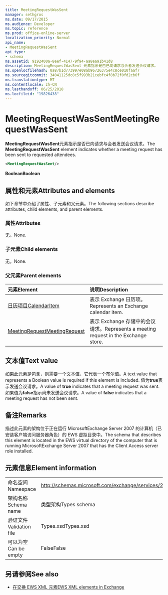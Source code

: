 ```yaml
---
title: MeetingRequestWasSent
manager: sethgros
ms.date: 09/17/2015
ms.audience: Developer
ms.topic: reference
ms.prod: office-online-server
localization_priority: Normal
api_name:
- MeetingRequestWasSent
api_type:
- schema
ms.assetid: 9192400a-8eef-4147-9f94-aa8ea91b41d8
description: MeetingRequestWasSent 元素指示是否已向请求与会者发送会议请求。
ms.openlocfilehash: 0a87b1d773997e08ab96726375e4c8ce010faaf7
ms.sourcegitcommit: 34041125dc8c5f993b21cebfc4f8b72f0fd2cb6f
ms.translationtype: MT
ms.contentlocale: zh-CN
ms.lasthandoff: 06/25/2018
ms.locfileid: "19826438"
---
```

# <a name="meetingrequestwassent"></a><span data-ttu-id="32352-103">MeetingRequestWasSent</span><span class="sxs-lookup"><span data-stu-id="32352-103">MeetingRequestWasSent</span></span>

<span data-ttu-id="32352-104">**MeetingRequestWasSent**元素指示是否已向请求与会者发送会议请求。</span><span class="sxs-lookup"><span data-stu-id="32352-104">The **MeetingRequestWasSent** element indicates whether a meeting request has been sent to requested attendees.</span></span> 
  
```xml
<MeetingRequestWasSent/>
```

 <span data-ttu-id="32352-105">**Boolean**</span><span class="sxs-lookup"><span data-stu-id="32352-105">**Boolean**</span></span>
## <a name="attributes-and-elements"></a><span data-ttu-id="32352-106">属性和元素</span><span class="sxs-lookup"><span data-stu-id="32352-106">Attributes and elements</span></span>

<span data-ttu-id="32352-107">如下章节中介绍了属性、子元素和父元素。</span><span class="sxs-lookup"><span data-stu-id="32352-107">The following sections describe attributes, child elements, and parent elements.</span></span>
  
### <a name="attributes"></a><span data-ttu-id="32352-108">属性</span><span class="sxs-lookup"><span data-stu-id="32352-108">Attributes</span></span>

<span data-ttu-id="32352-109">无。</span><span class="sxs-lookup"><span data-stu-id="32352-109">None.</span></span>
  
### <a name="child-elements"></a><span data-ttu-id="32352-110">子元素</span><span class="sxs-lookup"><span data-stu-id="32352-110">Child elements</span></span>

<span data-ttu-id="32352-111">无。</span><span class="sxs-lookup"><span data-stu-id="32352-111">None.</span></span>
  
### <a name="parent-elements"></a><span data-ttu-id="32352-112">父元素</span><span class="sxs-lookup"><span data-stu-id="32352-112">Parent elements</span></span>

|<span data-ttu-id="32352-113">**元素**</span><span class="sxs-lookup"><span data-stu-id="32352-113">**Element**</span></span>|<span data-ttu-id="32352-114">**说明**</span><span class="sxs-lookup"><span data-stu-id="32352-114">**Description**</span></span>|
|:-----|:-----|
|[<span data-ttu-id="32352-115">日历项目</span><span class="sxs-lookup"><span data-stu-id="32352-115">CalendarItem</span></span>](calendaritem.md) <br/> |<span data-ttu-id="32352-116">表示 Exchange 日历项。</span><span class="sxs-lookup"><span data-stu-id="32352-116">Represents an Exchange calendar item.</span></span>  <br/> |
|[<span data-ttu-id="32352-117">MeetingRequest</span><span class="sxs-lookup"><span data-stu-id="32352-117">MeetingRequest</span></span>](meetingrequest.md) <br/> |<span data-ttu-id="32352-118">表示 Exchange 存储中的会议请求。</span><span class="sxs-lookup"><span data-stu-id="32352-118">Represents a meeting request in the Exchange store.</span></span>  <br/> |
   
## <a name="text-value"></a><span data-ttu-id="32352-119">文本值</span><span class="sxs-lookup"><span data-stu-id="32352-119">Text value</span></span>

<span data-ttu-id="32352-120">如果此元素是包含，则需要一个文本值，它代表一个布尔值。</span><span class="sxs-lookup"><span data-stu-id="32352-120">A text value that represents a Boolean value is required if this element is included.</span></span> <span data-ttu-id="32352-121">值为**true**表示发送会议请求。</span><span class="sxs-lookup"><span data-stu-id="32352-121">A value of **true** indicates that a meeting request was sent.</span></span> <span data-ttu-id="32352-122">如果值为**false**指示尚未发送会议请求。</span><span class="sxs-lookup"><span data-stu-id="32352-122">A value of **false** indicates that a meeting request has not been sent.</span></span> 
  
## <a name="remarks"></a><span data-ttu-id="32352-123">备注</span><span class="sxs-lookup"><span data-stu-id="32352-123">Remarks</span></span>

<span data-ttu-id="32352-124">描述此元素的架构位于正在运行 MicrosoftExchange Server 2007 的计算机（已安装客户端访问服务器角色）的 EWS 虚拟目录中。</span><span class="sxs-lookup"><span data-stu-id="32352-124">The schema that describes this element is located in the EWS virtual directory of the computer that is running MicrosoftExchange Server 2007 that has the Client Access server role installed.</span></span>
  
## <a name="element-information"></a><span data-ttu-id="32352-125">元素信息</span><span class="sxs-lookup"><span data-stu-id="32352-125">Element information</span></span>

|||
|:-----|:-----|
|<span data-ttu-id="32352-126">命名空间</span><span class="sxs-lookup"><span data-stu-id="32352-126">Namespace</span></span>  <br/> |http://schemas.microsoft.com/exchange/services/2006/types  <br/> |
|<span data-ttu-id="32352-127">架构名称</span><span class="sxs-lookup"><span data-stu-id="32352-127">Schema name</span></span>  <br/> |<span data-ttu-id="32352-128">类型架构</span><span class="sxs-lookup"><span data-stu-id="32352-128">Types schema</span></span>  <br/> |
|<span data-ttu-id="32352-129">验证文件</span><span class="sxs-lookup"><span data-stu-id="32352-129">Validation file</span></span>  <br/> |<span data-ttu-id="32352-130">Types.xsd</span><span class="sxs-lookup"><span data-stu-id="32352-130">Types.xsd</span></span>  <br/> |
|<span data-ttu-id="32352-131">可以为空</span><span class="sxs-lookup"><span data-stu-id="32352-131">Can be empty</span></span>  <br/> |<span data-ttu-id="32352-132">False</span><span class="sxs-lookup"><span data-stu-id="32352-132">False</span></span>  <br/> |
   
## <a name="see-also"></a><span data-ttu-id="32352-133">另请参阅</span><span class="sxs-lookup"><span data-stu-id="32352-133">See also</span></span>



- [<span data-ttu-id="32352-134">在交换 EWS XML 元素</span><span class="sxs-lookup"><span data-stu-id="32352-134">EWS XML elements in Exchange</span></span>](ews-xml-elements-in-exchange.md)


